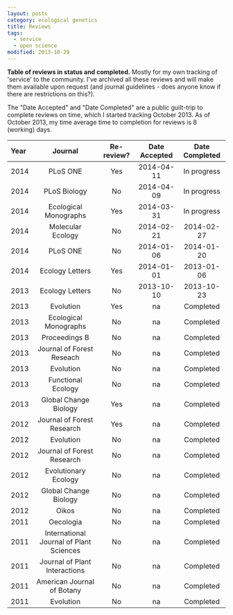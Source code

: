 ```yaml
---
layout: posts
category: ecological genetics
title: Reviews
tags:
  - service
  - open science
modified: 2013-10-29
---
```


**Table of reviews in status and completed.** Mostly for my own tracking of 'service' to the community. I've archived all these reviews and will make them available upon request (and journal guidelines - does anyone know if there are restrictions on this?). 

The "Date Accepted" and "Date Completed" are a public guilt-trip to complete reviews on time, which I started tracking October 2013. As of October 2013, my time average time to completion for reviews is 8 (working) days. 


| Year | Journal | Re-review? | Date Accepted | Date Completed |
|:-----|:-------:|:----------:|:-------------:|:--------------:|
| 2014 | PLoS ONE | Yes | 2014-04-11 | In progress |
| 2014 | PLoS Biology | No | 2014-04-09 | In progress |
| 2014 | Ecological Monographs | Yes | 2014-03-31 | In progress |
| 2014 | Molecular Ecology | No | 2014-02-21 | 2014-02-27 |
| 2014 | PLoS ONE | No | 2014-01-06 | 2014-01-20 |
| 2014 | Ecology Letters | Yes | 2014-01-01 | 2013-01-06 |
| 2013 | Ecology Letters | No | 2013-10-10 | 2013-10-23 |
| 2013 | Evolution | Yes | na | Completed |
| 2013 | Ecological Monographs | No | na | Completed |
| 2013 | Proceedings B | No | na | Completed |
| 2013 | Journal of Forest Reseach | No | na | Completed |
| 2013 | Evolution | No | na | Completed |
| 2013 | Functional Ecology | No | na | Completed |
| 2013 | Global Change Biology | Yes | na | Completed |
| 2012 | Journal of Forest Research | Yes | na | Completed |
| 2012 | Evolution | No | na | Completed |
| 2012 | Journal of Forest Research | No | na | Completed |
| 2012 | Evolutionary Ecology | No | na | Completed |
| 2012 | Global Change Biology | No | na | Completed |
| 2012 | Oikos | No | na | Completed |
| 2011 | Oecologia | No | na | Completed |
| 2011 | International Journal of Plant Sciences | No | na | Completed |
| 2011 | Journal of Plant Interactions | No | na | Completed |
| 2011 | American Journal of Botany | No | na | Completed |
| 2011 | Evolution | No | na | Completed |

